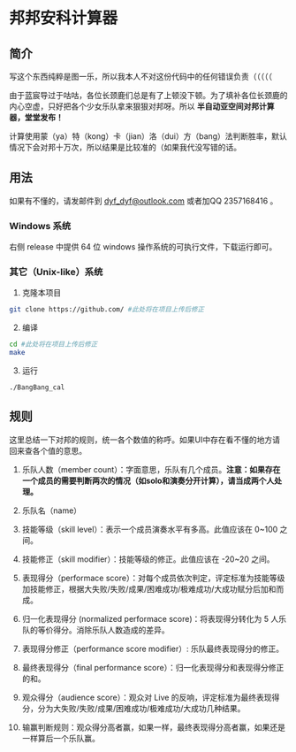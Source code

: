 # 邦邦安科计算器

## 简介

写这个东西纯粹是图一乐，所以我本人不对这份代码中的任何错误负责（（（（（

由于蓝宸导过于咕咕，各位长颈鹿们总是有了上顿没下顿。为了填补各位长颈鹿的内心空虚，只好把各个少女乐队拿来狠狠对邦呀。所以 **半自动亚空间对邦计算器，堂堂发布！**

计算使用蒙（ya）特（kong）卡（jian）洛（dui）方（bang）法判断胜率，默认情况下会对邦十万次，所以结果是比较准的（如果我代没写错的话。

## 用法

如果有不懂的，请发邮件到 dyf_dyf@outlook.com 或者加QQ 2357168416 。

### Windows 系统

右侧 release 中提供 64 位 windows 操作系统的可执行文件，下载运行即可。

### 其它（Unix-like）系统

1. 克隆本项目
```bash
git clone https://github.com/ #此处将在项目上传后修正
```
2. 编译
```bash
cd #此处将在项目上传后修正
make
```
3. 运行
```
./BangBang_cal
```

## 规则

这里总结一下对邦的规则，统一各个数值的称呼。如果UI中存在看不懂的地方请回来查各个值的意思。

1. 乐队人数（member count）：字面意思，乐队有几个成员。**注意：如果存在一个成员的需要判断两次的情况（如solo和演奏分开计算），请当成两个人处理。**

2. 乐队名（name）

3. 技能等级（skill level）：表示一个成员演奏水平有多高。此值应该在 0~100 之间。

4. 技能修正（skill modifier）：技能等级的修正。此值应该在 -20~20 之间。

5. 表现得分（performace score）：对每个成员依次判定，评定标准为技能等级加技能修正，根据大失败/失败/成果/困难成功/极难成功/大成功赋分后加和而成。

6. 归一化表现得分 (normalized performace score)：将表现得分转化为 5 人乐队的等价得分。消除乐队人数造成的差异。

7. 表现得分修正（performance score modifier）: 乐队最终表现得分的修正。

8. 最终表现得分（final performance score）：归一化表现得分和表现得分修正的和。

9. 观众得分（audience score）：观众对 Live 的反响，评定标准为最终表现得分，分为大失败/失败/成果/困难成功/极难成功/大成功几种结果。

10. 输赢判断规则：观众得分高者赢，如果一样，最终表现得分高者赢，如果还是一样算后一个乐队赢。

